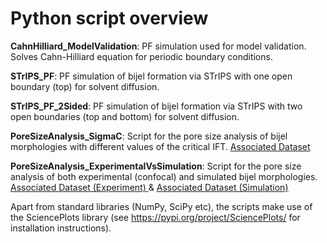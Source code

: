 # Python script overview 

**CahnHilliard_ModelValidation**: PF simulation used for model validation. Solves Cahn-Hilliard equation for periodic boundary conditions.

**STrIPS_PF**: PF simulation of bijel formation via STrIPS with one open boundary (top) for solvent diffusion. 

**STrIPS_PF_2Sided**: PF simulation of bijel formation via STrIPS with two open boundaries (top and bottom) for solvent diffusion. 

**PoreSizeAnalysis_SigmaC**: Script for the pore size analysis of bijel morphologies with different values of the critical IFT. [Associated Dataset](../Data/Simulation/SigmaC) 

**PoreSizeAnalysis_ExperimentalVsSimulation**: Script for the pore size analysis of both experimental (confocal) and simulated bijel morphologies. [Associated Dataset (Experiment) ](../Data/Experiment) & [Associated Dataset (Simulation)](../Data/Simulation/ExperimentVsSimulation)

Apart from standard libraries (NumPy, SciPy etc), the scripts make use of the SciencePlots library (see https://pypi.org/project/SciencePlots/ for installation instructions).
